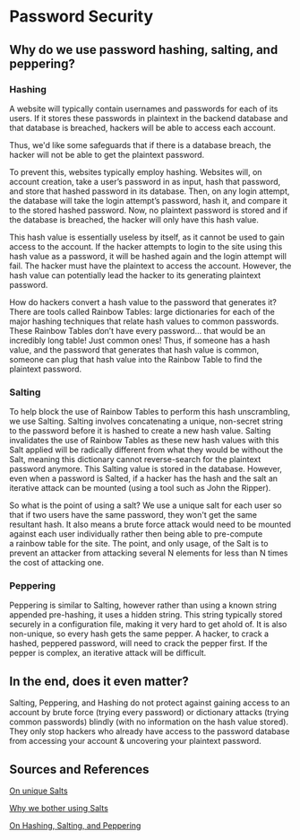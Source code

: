 # Password Security

## Why do we use password hashing, salting, and peppering?

### Hashing

A website will typically contain usernames and passwords for each of its users. If it stores these passwords in plaintext in the backend database and that database is breached, hackers will be able to access each account.

Thus, we'd like some safeguards that if there is a database breach, the hacker will not be able to get the plaintext password.

To prevent this, websites typically employ hashing. Websites will, on account creation, take a user’s password in as input, hash that password, and store that hashed password in its database. Then, on any login attempt, the database will take the login attempt’s password, hash it, and compare it to the stored hashed password. Now, no plaintext password is stored and if the database is breached, the hacker will only have this hash value.

This hash value is essentially useless by itself, as it cannot be used to gain access to the account. If the hacker attempts to login to the site using this hash value as a password, it will be hashed again and the login attempt will fail. The hacker must have the plaintext to access the account. However, the hash value can potentially lead the hacker to its generating plaintext password.

How do hackers convert a hash value to the password that generates it? There are tools called Rainbow Tables: large dictionaries for each of the major hashing techniques that relate hash values to common passwords. These Rainbow Tables don’t have every password… that would be an incredibly long table! Just common ones! Thus, if someone has a hash value, and the password that generates that hash value is common, someone can plug that hash value into the Rainbow Table to find the plaintext password.

### Salting

To help block the use of Rainbow Tables to perform this hash unscrambling, we use Salting. Salting involves concatenating a unique, non-secret string to the password before it is hashed to create a new hash value. Salting invalidates the use of Rainbow Tables as these new hash values with this Salt applied will be radically different from what they would be without the Salt, meaning this dictionary cannot reverse-search for the plaintext password anymore. This Salting value is stored in the database. However, even when a password is Salted, if a hacker has the hash and the salt an iterative attack can be mounted (using a tool such as John the Ripper).

So what is the point of using a salt? We use a unique salt for each user so that if two users have the same password, they won't get the same resultant hash. It also means a brute force attack would need to be mounted against each user individually rather then being able to pre-compute a rainbow table for the site. The point, and only usage, of the Salt is to prevent an attacker from attacking several N elements for less than N times the cost of attacking one.

### Peppering

Peppering is similar to Salting, however rather than using a known string appended pre-hashing, it uses a hidden string. This string typically stored securely in a configuration file, making it very hard to get ahold of. It is also non-unique, so every hash gets the same pepper. A hacker, to crack a hashed, peppered password, will need to crack the pepper first. If the pepper is complex, an iterative attack will be difficult.

## In the end, does it even matter?

Salting, Peppering, and Hashing do not protect against gaining access to an account by brute force (trying every password) or dictionary attacks (trying common passwords) blindly (with no information on the hash value stored). They only stop hackers who already have access to the password database from accessing your account & uncovering your plaintext password.

## Sources and References

[On unique Salts](https://stackoverflow.com/questions/2999197/do-i-need-a-random-salt-once-per-password-or-only-once-per-database)

[Why we bother using Salts](https://security.stackexchange.com/questions/6251/any-risk-in-using-the-same-salt-for-several-hashes-on-a-user)

[On Hashing, Salting, and Peppering](https://www.youtube.com/watch?v=eicDtA9Yu-A)
